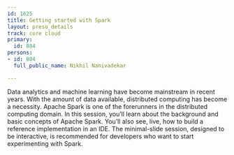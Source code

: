 ```yaml
---
id: 1625
title: Getting started with Spark
layout: preso_details
track: core cloud
primary:
  id: 884
persons:
- id: 884
  full_public_name: Nikhil Nanivadekar

---
```

Data analytics and machine learning have become mainstream in recent years. With the amount of data available, distributed computing has become a necessity. Apache Spark is one of the forerunners in the distributed computing domain. In this session, you’ll learn about the background and basic concepts of Apache Spark. You’ll also see, live, how to build a reference implementation in an IDE. The minimal-slide session, designed to be interactive, is recommended for developers who want to start experimenting with Spark.